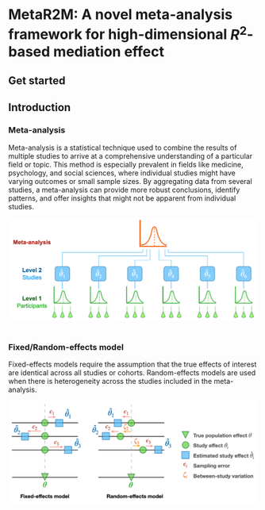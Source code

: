 # MetaR2M: A novel meta-analysis framework for high-dimensional $R^2$-based mediation effect

## Get started

## Introduction
### Meta-analysis
Meta-analysis is a statistical technique used to combine the results of multiple studies to arrive at a comprehensive understanding of a particular field or topic. This method is especially prevalent in fields like medicine, psychology, and social sciences, where individual studies might have varying outcomes or small sample sizes. By aggregating data from several studies, a meta-analysis can provide more robust conclusions, identify patterns, and offer insights that might not be apparent from individual studies. 
<div align="center"><img src="man/Figure/MetaAnalysis.png" ></div>
</br>

### Fixed/Random-effects model
Fixed-effects models require the assumption that the true effects of interest are identical across all studies or cohorts. Random-effects models are used when there is heterogeneity across the studies included in the meta-analysis.

<div align="center"><img src="man/Figure/FRmodels.png" ></div>
</br>
